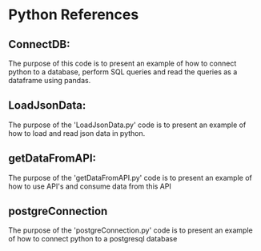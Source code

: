 # Python References

## ConnectDB:
The purpose of this code is to present an example of how to connect python to a database, perform SQL queries and read the queries as a dataframe using pandas.
## LoadJsonData:
The purpose of the 'LoadJsonData.py' code is to present an example of how to load and read json data in python.
## getDataFromAPI:
The purpose of the 'getDataFromAPI.py' code is to present an example of how to use API's and consume data from this API
## postgreConnection
The purpose of the 'postgreConnection.py' code is to present an example of how to connect python to a postgresql database
